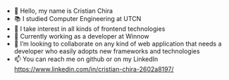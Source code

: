 - 👋 Hello, my name is Cristian Chira
- 📚 I studied Computer Engineering at UTCN
- 👀 I take interest in all kinds of frontend technologies
- 🌱 Currently working as a developer at Winnow
- 💞️ I’m looking to collaborate on any kind of web application that needs a developer who easily adopts new frameworks and technologies
- 📫 You can reach me on github or on my LinkedIn https://www.linkedin.com/in/cristian-chira-2602a8197/

<!---
CCChira/CCChira is a ✨ special ✨ repository because its `README.md` (this file) appears on your GitHub profile.
You can click the Preview link to take a look at your changes.
--->
